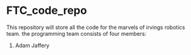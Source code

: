 # FTC_code_repo
This repository will store all the code for the marvels of irvings robotics team. the programming team consists of four members: 
1. Adam Jaffery
